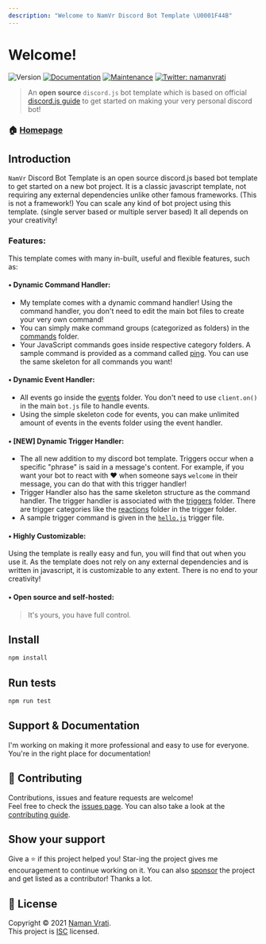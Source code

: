 ```yaml
---
description: "Welcome to NamVr Discord Bot Template \U0001F44B"
---
```


# Welcome!

 ![Version](https://img.shields.io/badge/version-v2.0-blue.svg?cacheSeconds=2592000) [![Documentation](https://img.shields.io/badge/documentation-yes-brightgreen.svg)](https://github.com/NamVr/DiscordBot-Template#readme) [![Maintenance](https://img.shields.io/badge/Maintained%3F-yes-green.svg)](https://github.com/NamVr/DiscordBot-Template/graphs/commit-activity) [![Twitter: namanvrati](https://img.shields.io/twitter/follow/namanvrati.svg?style=social)](https://twitter.com/namanvrati)

> An **open source** `discord.js` bot template which is based on official [discord.js guide](https://discordjs.guide/) to get started on making your very personal discord bot!

### 🏠 [Homepage](https://github.com/NamVr/DiscordBot-Template#readme)

## Introduction

`NamVr` Discord Bot Template is an open source discord.js based bot template to get started on a new bot project. It is a classic javascript template, not requiring any external dependencies unlike other famous frameworks. \(This is not a framework!\) You can scale any kind of bot project using this template. \(single server based or multiple server based\) It all depends on your creativity!

### Features:

This template comes with many in-built, useful and flexible features, such as:

#### • **Dynamic Command Handler:**

* My template comes with a dynamic command handler! Using the command handler, you don't need to edit the main bot files to create your very own command! 
* You can simply make command groups \(categorized as folders\) in the [commands](https://github.com/NamVr/DiscordBot-Template/tree/master/commands/) folder.
* Your JavaScript commands goes inside respective category folders. A sample command is provided as a command called [ping](https://github.com/NamVr/DiscordBot-Template/blob/master/commands/misc/ping.js). You can use the same skeleton for all commands you want!

#### • **Dynamic Event Handler:**

* All events go inside the [events](https://github.com/NamVr/DiscordBot-Template/blob/master/events/) folder. You don't need to use `client.on()` in the main `bot.js` file to handle events. 
* Using the simple skeleton code for events, you can make unlimited amount of events in the events folder using the event handler. 

#### • **\[NEW\] Dynamic Trigger Handler:**

* The all new addition to my discord bot template. Triggers occur when a specific "phrase" is said in a message's content. For example, if you want your bot to react with :heart: when someone says `welcome` in their message, you can do that with this trigger handler!
* Trigger Handler also has the same skeleton structure as the command handler. The trigger handler is associated with the [triggers](https://github.com/NamVr/DiscordBot-Template/tree/master/triggers/) folder. There are trigger categories like the [reactions](https://github.com/NamVr/DiscordBot-Template/tree/master/triggers/reactions) folder in the trigger folder.
* A sample trigger command is given in the [`hello.js`](https://github.com/NamVr/DiscordBot-Template/tree/master/triggers/reactions/hello.js) trigger file.

#### • **Highly Customizable:**

Using the template is really easy and fun, you will find that out when you use it. As the template does not rely on any external dependencies and is written in javascript, it is customizable to any extent. There is no end to your creativity!

#### • **Open source and self-hosted:**

> It's yours, you have full control.

## Install

```bash
npm install
```

## Run tests

```bash
npm run test
```

## Support & Documentation

I'm working on making it more professional and easy to use for everyone. You're in the right place for documentation!

## 🤝 Contributing

Contributions, issues and feature requests are welcome!  
Feel free to check the [issues page](https://github.com/NamVr/DiscordBot-Template/issues). You can also take a look at the [contributing guide](https://github.com/NamVr/DiscordBot-Template/blob/master/CONTRIBUTING.md).

## Show your support

Give a ⭐️ if this project helped you! Star-ing the project gives me encouragement to continue working on it. You can also [sponsor](https://ko-fi.com/namanvrati) the project and get listed as a contributor! Thanks a lot.

## 📝 License

Copyright © 2021 [Naman Vrati](https://github.com/NamVr).  
This project is [ISC](https://github.com/NamVr/DiscordBot-Template/blob/master/LICENSE) licensed.

